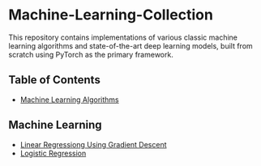 # Machine-Learning-Collection

This repository contains implementations of various classic machine learning algorithms and state-of-the-art deep learning models, built from scratch using PyTorch as the primary framework.

## Table of Contents
- [Machine Learning Algorithms](#machine-learning)

## Machine Learning
- [Linear Regressiong Using Gradient Descent](https://github.com/dhruv-yadav-nitj/Machine-Learning-Collection/blob/main/Machine%20Learning/Linear%20Regression/linear-regression.py)
- [Logistic Regression]()
